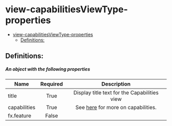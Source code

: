<a name="view-capabilitiesviewtype-properties"></a>
# view-capabilitiesViewType-properties
* [view-capabilitiesViewType-properties](#view-capabilitiesviewtype-properties)
    * [Definitions:](#view-capabilitiesviewtype-properties-definitions)

<a name="view-capabilitiesviewtype-properties-definitions"></a>
## Definitions:
<a name="view-capabilitiesviewtype-properties-definitions-an-object-with-the-following-properties"></a>
##### An object with the following properties
| Name | Required | Description
| ---|:--:|:--:|
|title|True|Display title text for the Capabilities view
|capabilities|True|See [here](dx-getstarted-CapabilitiesTab-capabilities.md) for more on capabilities.
|fx.feature|False|
